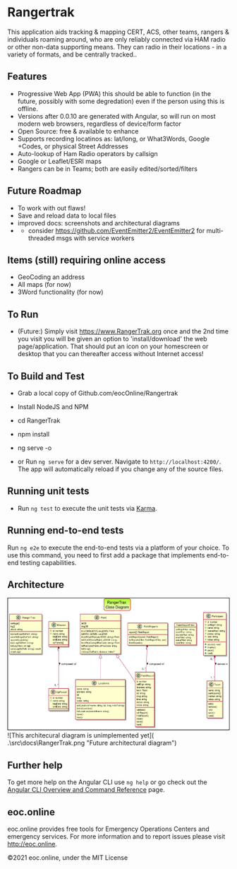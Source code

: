 # Rangertrak

This application aids tracking & mapping CERT, ACS, other teams, rangers & individuals roaming around, who are only reliably connected via HAM radio or other non-data supporting means. They can radio in their locations - in a variety of formats, and be centrally tracked..

## Features
 - Progressive Web App (PWA) this should be able to function (in the future, possibly with some degredation) even if the person using this is offline.
 - Versions after 0.0.10 are generated with Angular, so will run on most modern web browsers, regardless of device/form factor
 - Open Source: free & available to enhance
 - Supports recording locatinos as: lat/long, or What3Words, Google +Codes, or physical Street Addresses
 - Auto-lookup of Ham Radio operators by callsign
 - Google or Leaflet/ESRI maps
 - Rangers can be in Teams; both are easily edited/sorted/filters

## Future Roadmap
- To work with out flaws!
- Save and reload data to local files
- improved docs: screenshots and architectural diagrams
- - consider https://github.com/EventEmitter2/EventEmitter2 for multi-threaded msgs with service workers

## Items (still) requiring online access
- GeoCoding an address
- All maps (for now)
- 3Word functionality (for now)

## To Run
- (Future:) Simply visit https://www.RangerTrak.org once and the 2nd time you visit you will be given an option to 'install/download' the web page/application. That should put an icon on your homescreen or desktop that you can thereafter access without Internet access!
  
## To Build and Test
- Grab a local copy of Github.com/eocOnline/Rangertrak
- Install NodeJS and NPM
- cd RangerTrak
- npm install
- ng serve -o
  
- or Run `ng serve` for a dev server. Navigate to `http://localhost:4200/`. The app will automatically reload if you change any of the source files.

## Running unit tests
- Run `ng test` to execute the unit tests via [Karma](https://karma-runner.github.io).

## Running end-to-end tests

Run `ng e2e` to execute the end-to-end tests via a platform of your choice. To use this command, you need to first add a package that implements end-to-end testing capabilities.

## Architecture
<img src="./src/docs/PlantUML-Class Diagram.png" alt="PlantUML-Class Diagram" style="height:300px; width:100%; align:right;"/>
![This architecural diagram is unimplemented yet]( .\src\docs\RangerTrak.png "Future architectural diagram")

## Further help

To get more help on the Angular CLI use `ng help` or go check out the [Angular CLI Overview and Command Reference](https://angular.io/cli) page.

## eoc.online

eoc.online provides free tools for Emergency Operations Centers and emergency services. For more information and to report issues please visit http://eoc.online.

©2021 eoc.online, under the MIT License


